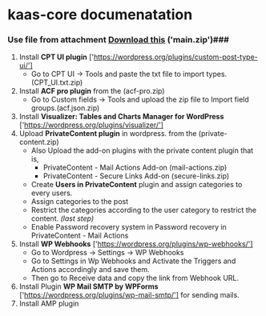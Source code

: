 # kaas-core documenatation


### Use file from attachment [Download this](main.zip) ('main.zip')###

1. Install **CPT UI plugin** ['https://wordpress.org/plugins/custom-post-type-ui/']
    * Go to CPT UI -> Tools and paste the txt file to import types. (CPT_UI.txt.zip)  
2. Install **ACF pro plugin** from the (acf-pro.zip)
    * Go to Custom fields -> Tools and upload the zip file to Import field groups.(acf.json.zip) 
3. Install **Visualizer: Tables and Charts Manager for WordPress** ['https://wordpress.org/plugins/visualizer/'] 
4. Upload **PrivateContent plugin** in wordpress. from the (private-content.zip)
    * Also Upload the add-on plugins with the private content plugin that is,
        * PrivateContent - Mail Actions Add-on (mail-actions.zip)
        * PrivateContent - Secure Links Add-on (secure-links.zip)
    * Create **Users in PrivateContent** plugin and assign categories to every users.
    * Assign categories to the post 
    * Restrict the categories according to the user category to restrict the content. *(last step)*
    * Enable Password recovery system in Password recovery in PrivateContent - Mail Actions
5. Install **WP Webhooks** ['https://wordpress.org/plugins/wp-webhooks/']
    * Go to Wordpress -> Settings -> WP Webhooks
    * Go to Settings in Wp Webhooks and Activate the Triggers and Actions accordingly and save them.
    * Then go to Receive data and copy the link from Webhook URL.
6. Install Plugin **WP Mail SMTP by WPForms** ['https://wordpress.org/plugins/wp-mail-smtp/'] for sending mails.
7. Install AMP plugin 

